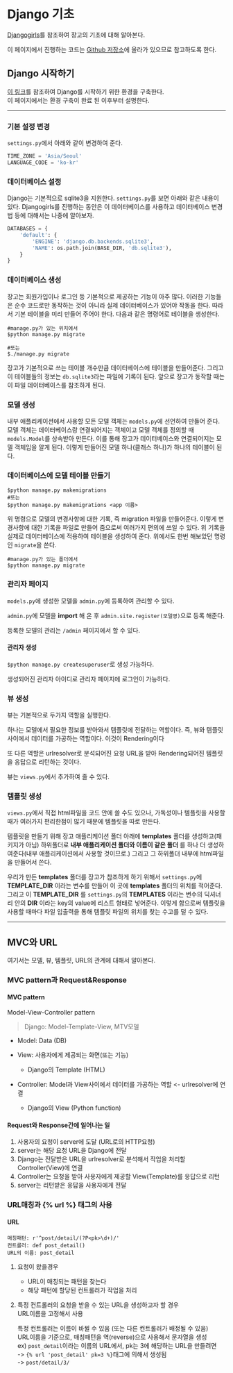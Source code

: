 # Django 기초

[Djangogirls](https://tutorial.djangogirls.org/ko/)를 참조하여 장고의 기초에 대해 알아본다.

이 페이지에서 진행하는 코드는 [Github 저장소](https://github.com/darkblank/djangogirls)에 올라가 있으므로 참고하도록 한다.

## Django 시작하기

[이 링크](https://github.com/darkblank/Summary/blob/master/Ready_for_Django.md)를 참조하여 Django를 시작하기 위한 환경을 구축한다.<br>
이 페이지에서는 환경 구축이 완료 된 이후부터 설명한다.

---

### 기본 설정 변경

`settings.py`에서 아래와 같이 변경하여 준다.

```python
TIME_ZONE = 'Asia/Seoul'
LANGUAGE_CODE = 'ko-kr'
``` 

### 데이터베이스 설정

Django는 기본적으로 sqlite3을 지원한다. `settings.py`를 보면 아래와 같은 내용이 있다. Djangogirls를 진행하는 동안은 이 데이터베이스를 사용하고 데이터베이스 변경법 등에 대해서는 나중에 알아보자.

```python
DATABASES = {
    'default': {
        'ENGINE': 'django.db.backends.sqlite3',
        'NAME': os.path.join(BASE_DIR, 'db.sqlite3'),
    }
}
```

### 데이터베이스 생성

장고는 회원가입이나 로그인 등 기본적으로 제공하는 기능이 아주 많다. 이러한 기능들은 순수 코드로만 동작하는 것이 아니라 실제 데이터베이스가 있어야 작동을 한다. 따라서 기본 테이블을 미리 만들어 주어야 한다. 다음과 같은 명령어로 테이블을 생성한다.

```
#manage.py가 있는 위치에서
$python manage.py migrate

#또는
$./manage.py migrate
```

장고가 기본적으로 쓰는 테이블 개수만큼 데이터베이스에 테이블을 만들어준다. 그리고 이 테이블들의 정보는 `db.sqlite3`라는 파일에 기록이 된다. 앞으로 장고가 동작할 때는 이 파일 데이터베이스를 참조하게 된다. 

### 모델 생성

내부 애플리케이션에서 사용할 모든 모델 객체는 `models.py`에 선언하여 만들어 준다. 모델 객체는 데이터베이스랑 연결되어지는 객체이고 모델 객체를 정의할 때 `models.Model`를 상속받아 만든다. 이를 통해 장고가 데이터베이스와 연결되어지는 모델 객체임을 알게 된다. 이렇게 만들어진 모델 하나(클래스 하나)가 하나의 테이블이 된다.

### 데이터베이스에 모델 테이블 만들기

```
$python manage.py makemigrations
#또는
$python manage.py makemigrations <app 이름>
```

위 명령으로 모델의 변경사항에 대한 기록, 즉 migration 파일을 만들어준다. 이렇게 변경사항에 대한 기록을 파일로 만들어 줌으로써 여러가지 편의에 쓰일 수 있다. 위 기록을 실제로 데이터베이스에 적용하여 테이블을 생성하여 준다. 위에서도 한번 해보았던 명령인 `migrate`을 쓴다.

```
#manage.py가 있는 폴더에서
$python manage.py migrate
```


### 관리자 페이지

`models.py`에 생성한 모델을 `admin.py`에 등록하여 관리할 수 있다.

`admin.py`에 모델을 **import** 해 온 후 `admin.site.register(모델명)`으로 등록 해준다.

등록한 모델의 관리는 `/admin` 페이지에서 할 수 있다.

#### 관리자 생성

`$python manage.py createsuperuser`로 생성 가능하다.

생성되어진 관리자 아이디로 관리자 페이지에 로그인이 가능하다.

### 뷰 생성

뷰는 기본적으로 두가지 역할을 실행한다. 

하나는 모델에서 필요한 정보를 받아와서 템플릿에 전달하는 역할이다. 즉, 뷰와 템플릿 사이에서 데이터를 가공하는 역할이다. 이것이 Rendering이다

또 다른 역할은 urlresolver로 분석되어진 요청 URL을 받아 Rendering되어진 템플릿을 응답으로 리턴하는 것이다. 

뷰는 `views.py`에서 추가하여 줄 수 있다.

### 템플릿 생성

`views.py`에서 직접 html파일을 코드 안에 쓸 수도 있으나, 가독성이나 템플릿을 사용할 때가 여러가지 편리한점이 많기 때문에 템플릿을 따로 만든다. 

템플릿을 만들기 위해 장고 애플리케이션 폴더 아래에 **templates** 폴더를 생성하고(패키지가 아님) 하위폴더로 **내부 애플리케이션 폴더와 이름이 같은 폴더** 를 하나 더 생성하여준다(내부 애플리케이션에서 사용할 것이므로.) 그리고 그 하위폴더 내부에 html파일을 만들어서 쓴다.

우리가 만든 **templates** 폴더를 장고가 참조하게 하기 위해서 `settings.py`에 **TEMPLATE_DIR** 이라는 변수를 만들어 이 곳에 **templates** 폴더의 위치를 적어준다. 그리고 이 **TEMPLATE_DIR** 를 `settings.py`의 **TEMPLATES** 이라는 변수의 딕셔너리 안의 **DIR** 이라는 key의 value에 리스트 형태로 넣어준다. 이렇게 함으로써 템플릿을 사용할 때마다 파일 입출력을 통해 템플릿 파일의 위치를 찾는 수고를 덜 수 있다.

---

## MVC와 URL

여기서는 모델, 뷰, 템플릿, URL의 관계에 대해서 알아본다.

### MVC pattern과 Request&Response

#### MVC pattern

Model-View-Controller pattern 

> Django: Model-Template-View, MTV모델

- Model: Data (DB)
- View: 사용자에게 제공되는 화면(또는 기능)
	- Django의 Template (HTML)
	
- Controller: Model과 View사이에서 데이터를 가공하는 역할 <- urlresolver에 연결
	- Django의 View (Python function)

#### Request와 Response간에 일어나는 일

1. 사용자의 요청이 server에 도달 (URL로의 HTTP요청)
2. server는 해당 요청 URL을 Django에 전달
3. Django는 전달받은 URL을 urlresolver로 분석해서 작업을 처리할 Controller(View)에 연결
4. Controller는 요청을 받아 사용자에게 제공할 View(Template)를 응답으로 리턴
5. server는 리턴받은 응답을 사용자에게 전달


### URL매칭과 {% url %} 태그의 사용

#### URL

```
매칭패턴: r'^post/detail/(?P<pk>\d+)/'
컨트롤러: def post_detail()
URL의 이름: post_detail
```

1. 요청이 왔을경우
	- URL이 매칭되는 패턴을 찾는다
	- 해당 패턴에 할당된 컨트롤러가 작업을 처리

2. 특정 컨트롤러의 요청을 받을 수 있는 URL을 생성하고자 할 경우  
   URL이름을 고정해서 사용
   
	특정 컨트롤러는 이름이 바뀔 수 있음 (또는 다른 컨트롤러가 배정될 수 있음)  
	URL이름을 기준으로, 매칭패턴을 역(reverse)으로 사용해서 문자열을 생성  
	ex) `post_detail`이라는 이름의 URL에서, pk는 3에 해당하는 URL을 만들려면  
	-> `{% url 'post_detail' pk=3 %}`태그에 의해서 생성됨  
	-> `post/detail/3/`